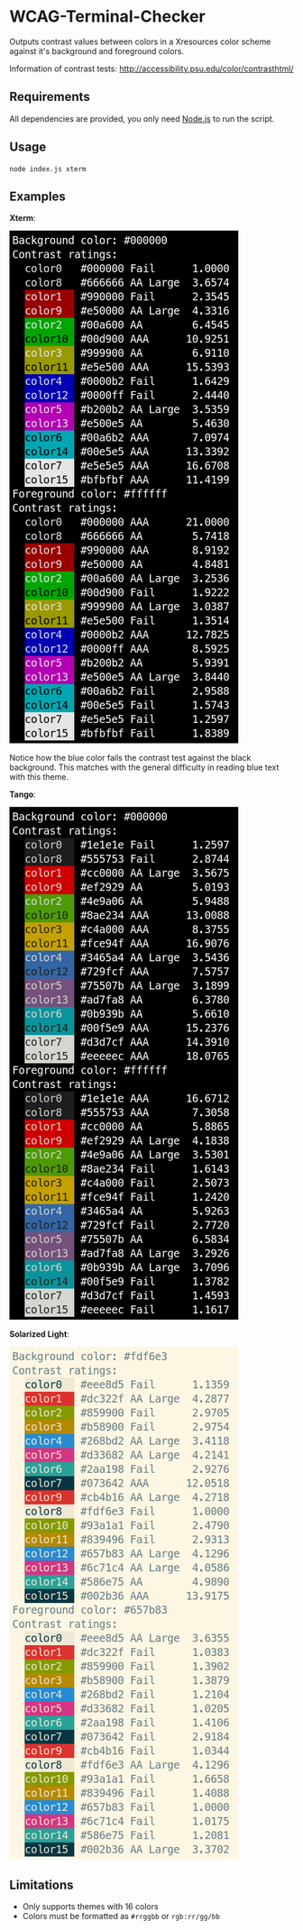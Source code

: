 # WCAG-Terminal-Checker

Outputs contrast values between colors in a Xresources color scheme against it's background and foreground colors.

Information of contrast tests: http://accessibility.psu.edu/color/contrasthtml/

## Requirements

All dependencies are provided, you only need [Node.js](https://nodejs.org/) to run the script.

## Usage

```
node index.js xterm
```

## Examples

**Xterm**:

![](xterm.png)

Notice how the blue color fails the contrast test against the black background. This matches with the general difficulty in reading blue text with this theme.

**Tango**:

![](tango.png)

**Solarized Light**:

![](solarized.png)

## Limitations

- Only supports themes with 16 colors
- Colors must be formatted as `#rrggbb` or `rgb:rr/gg/bb`
